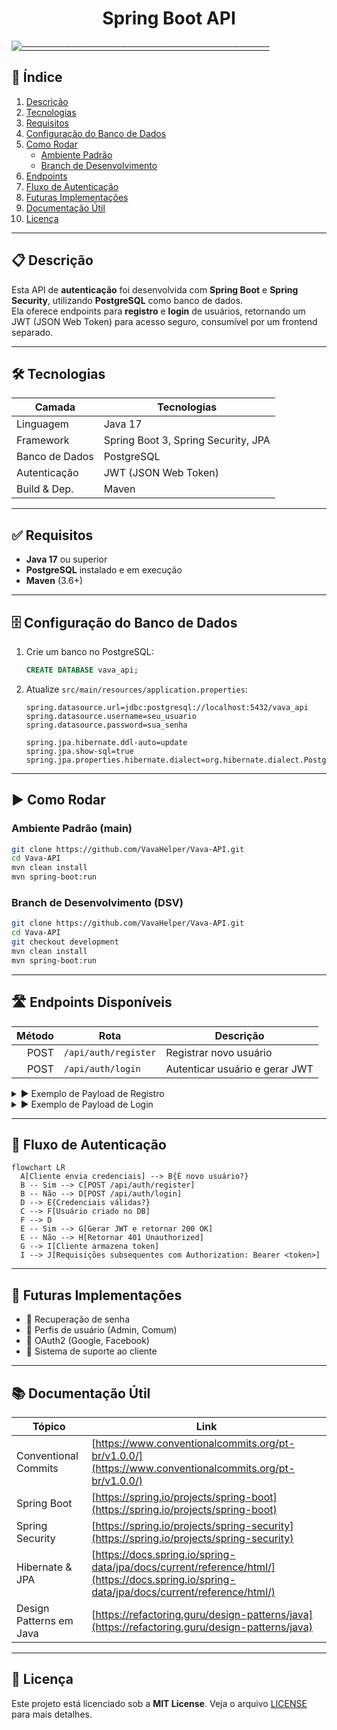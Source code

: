 <main align="center">
   <h1 align="center"> Spring Boot API </h1>
</main>

[![────────────────────────────────────────](https://raw.githubusercontent.com/andreasbm/readme/master/assets/lines/colored.png)](#table-of-contents)

## 📑 Índice
1. [Descrição](#descrição)  
2. [Tecnologias](#tecnologias)  
3. [Requisitos](#requisitos)  
4. [Configuração do Banco de Dados](#configuração-do-banco-de-dados)  
5. [Como Rodar](#como-rodar)  
   - [Ambiente Padrão](#ambiente-padrão)  
   - [Branch de Desenvolvimento](#branch-de-desenvolvimento)  
6. [Endpoints](#endpoints)  
7. [Fluxo de Autenticação](#fluxo-de-autenticação)  
8. [Futuras Implementações](#futuras-implementações)  
9. [Documentação Útil](#documentação-útil)  
10. [Licença](#licença)  

---

## 📋 Descrição
Esta API de **autenticação** foi desenvolvida com **Spring Boot** e **Spring Security**, utilizando **PostgreSQL** como banco de dados.  
Ela oferece endpoints para **registro** e **login** de usuários, retornando um JWT (JSON Web Token) para acesso seguro, consumível por um frontend separado.

---

## 🛠 Tecnologias

| Camada          | Tecnologias                                 |
|-----------------|---------------------------------------------|
| Linguagem       | Java 17                                     |
| Framework       | Spring Boot 3, Spring Security, JPA         |
| Banco de Dados  | PostgreSQL                                  |
| Autenticação    | JWT (JSON Web Token)                        |
| Build & Dep.    | Maven                                       |

---

## ✅ Requisitos
- **Java 17** ou superior  
- **PostgreSQL** instalado e em execução  
- **Maven** (3.6+)  

---

## 🗄️ Configuração do Banco de Dados
1. Crie um banco no PostgreSQL:
   ```sql
   CREATE DATABASE vava_api;
   ```

2. Atualize `src/main/resources/application.properties`:

   ```properties
   spring.datasource.url=jdbc:postgresql://localhost:5432/vava_api
   spring.datasource.username=seu_usuario
   spring.datasource.password=sua_senha

   spring.jpa.hibernate.ddl-auto=update
   spring.jpa.show-sql=true
   spring.jpa.properties.hibernate.dialect=org.hibernate.dialect.PostgreSQLDialect
   ```

---

## ▶️ Como Rodar

### Ambiente Padrão (main)

```bash
git clone https://github.com/VavaHelper/Vava-API.git
cd Vava-API
mvn clean install
mvn spring-boot:run
```

### Branch de Desenvolvimento (DSV)

```bash
git clone https://github.com/VavaHelper/Vava-API.git
cd Vava-API
git checkout development
mvn clean install
mvn spring-boot:run
```

---

## 🛣️ Endpoints Disponíveis

| Método | Rota                 | Descrição                      |
| -----: | -------------------- | ------------------------------ |
|   POST | `/api/auth/register` | Registrar novo usuário         |
|   POST | `/api/auth/login`    | Autenticar usuário e gerar JWT |

<details>
<summary>▶️ Exemplo de Payload de Registro</summary>

```json
{
  "username": "exemplo",
  "email": "exemplo@email.com",
  "password": "senha123"
}
```

</details>

<details>
<summary>▶️ Exemplo de Payload de Login</summary>

```json
{
  "email": "exemplo@email.com",
  "password": "senha123"
}
```

**Resposta (sucesso):**

```json
{
  "token": "eyJhbGciOiJIUzI1NiIsInR5..."
}
```

</details>

---

## 🔄 Fluxo de Autenticação

```mermaid
flowchart LR
  A[Cliente envia credenciais] --> B{É novo usuário?}
  B -- Sim --> C[POST /api/auth/register]
  B -- Não --> D[POST /api/auth/login]
  D --> E{Credenciais válidas?}
  C --> F[Usuário criado no DB]
  F --> D
  E -- Sim --> G[Gerar JWT e retornar 200 OK]
  E -- Não --> H[Retornar 401 Unauthorized]
  G --> I[Cliente armazena token]
  I --> J[Requisições subsequentes com Authorization: Bearer <token>]
```

---

## 🚀 Futuras Implementações

* 🔄 Recuperação de senha
* 👥 Perfis de usuário (Admin, Comum)
* 🔐 OAuth2 (Google, Facebook)
* 💬 Sistema de suporte ao cliente

---

## 📚 Documentação Útil

| Tópico                  | Link                                                                                                                                       |
| ----------------------- | ------------------------------------------------------------------------------------------------------------------------------------------ |
| Conventional Commits    | [https://www.conventionalcommits.org/pt-br/v1.0.0/](https://www.conventionalcommits.org/pt-br/v1.0.0/)                                     |
| Spring Boot             | [https://spring.io/projects/spring-boot](https://spring.io/projects/spring-boot)                                                           |
| Spring Security         | [https://spring.io/projects/spring-security](https://spring.io/projects/spring-security)                                                   |
| Hibernate & JPA         | [https://docs.spring.io/spring-data/jpa/docs/current/reference/html/](https://docs.spring.io/spring-data/jpa/docs/current/reference/html/) |
| Design Patterns em Java | [https://refactoring.guru/design-patterns/java](https://refactoring.guru/design-patterns/java)                                             |

---

## 📝 Licença

Este projeto está licenciado sob a **MIT License**. Veja o arquivo [LICENSE](LICENSE) para mais detalhes.
